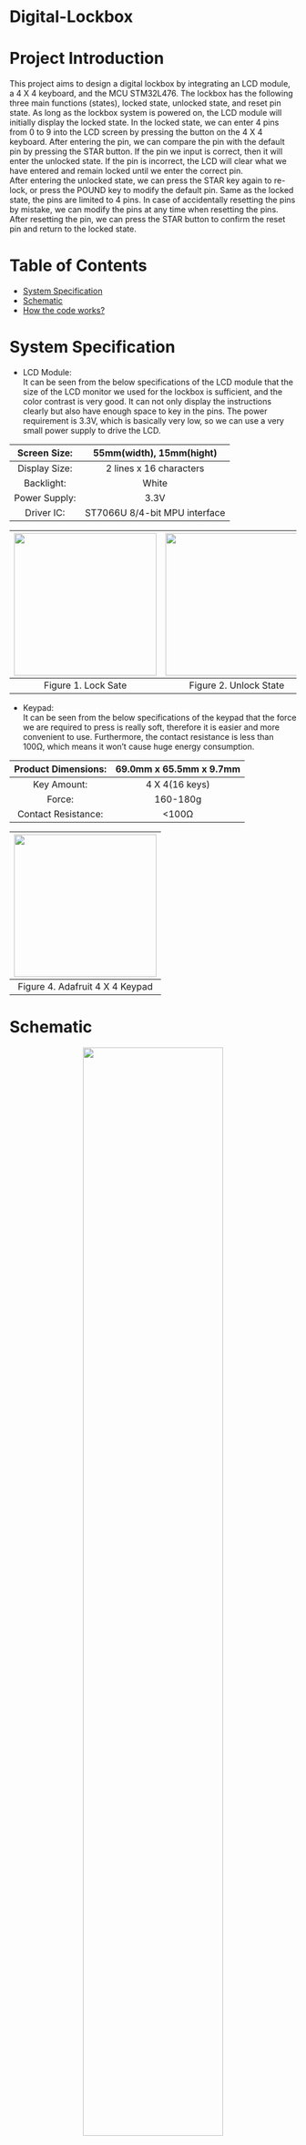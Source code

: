 # Digital-Lockbox

# Project Introduction
This project aims to design a digital lockbox by integrating an LCD module, a 4 X 4 keyboard, and the MCU STM32L476. The lockbox has the following three main functions (states), locked state, unlocked state, and reset pin state. As long as the lockbox system is powered on, the LCD module will initially display the locked state. In the locked state, we can enter 4 pins from 0 to 9 into the LCD screen by pressing the button on the 4 X 4 keyboard. After entering the pin, we can compare the pin with the default pin by pressing the STAR button. If the pin we input is correct, then it will enter the unlocked state. If the pin is incorrect, the LCD will clear what we have entered and remain locked until we enter the correct pin.<br />
After entering the unlocked state, we can press the STAR key again to re-lock, or press the POUND key to modify the default pin. Same as the locked state, the pins are limited to 4 pins. In case of accidentally resetting the pins by mistake, we can modify the pins at any time when resetting the pins. After resetting the pin, we can press the STAR button to confirm the reset pin and return to the locked state.<br />

# Table of Contents
* [System Specification](#system-specification)
* [Schematic](#schematic)
* [How the code works?](https://github.com/ElvisTang123/Multimeter/blob/main/Program%20Files/README.md)

# System Specification
* LCD Module: <br />
It can be seen from the below specifications of the LCD module that the size of the LCD monitor we used for the lockbox is sufficient, and the color contrast is very good. It can not only display the instructions clearly but also have enough space to key in the pins. The power requirement is 3.3V, which is basically very low, so we can use a very small power supply to drive the LCD. <br />

| Screen Size: | 55mm(width), 15mm(hight)|
| :-----------:  | :-----------: |
| Display Size: | 2 lines x 16 characters |
| Backlight: |White|
| Power Supply: | 3.3V |
| Driver IC: | ST7066U 8/4-bit MPU interface |

| <img src="Media/Lock.jpg" alt="" width="250"/> | <img src="Media/Unlock.jpg" alt="" width="250"/> | <img src="Media/Reset_Pin.jpg" alt="" width="250"/> |
| :-----------:  | :-----------: |:-----------: |
| Figure 1. Lock Sate | Figure 2. Unlock State | Figure 3. Reset PINs |

* Keypad: <br />
It can be seen from the below specifications of the keypad that the force we are required to press is really soft, therefore it is easier and more convenient to use. Furthermore, the contact resistance is less than 100Ω, which means it won’t cause huge energy consumption. <br />

| Product Dimensions: | 69.0mm x 65.5mm x 9.7mm |
| :-----------:  | :-----------: |
| Key Amount: |4 X 4(16 keys)|
|Force:| 160-180g |
| Contact Resistance: | <100Ω |

| <img src="Media/Keypad.jpg" alt="" width="250"/> |
| :-----------:  | 
| Figure 4. Adafruit 4 X 4 Keypad |

# Schematic
<p align="center">
  <img src="Media/Schematic.jpg" alt="" width="70%"/>
</p>

# Software Architecture
There are two while loops in the software architecture, I label them as while loop 1 and while loop 2. The purpose of both while loops is to continuously detect the status of the keypad(pressed or released) and repeatedly check each condition.<br /> 
The software architecture can mainly separate into two parts, one is the lock state, and another is the unlock state. The region within the red box shown in the picture below is the sector that shows how the pins are being entered while in the lock state. The region within the blue sector is the sector that compares the pins we key in and the default keys, if two sets of pins align with each other then the lockbox system will be unlocked.<br />
After unlocking the lockbox, the software architecture comes to the second while loop. The green sector within this while loop offers the function of resetting the default pins and relocking the system after resetting the pins.<br />
The details and further information can be shown in the following figures, which include the flowcharts of the lockbox system and the functions that have been utilized while designing the software architecture of this system.<br />
* main():
<p align="center">
  <img src="Media/main.jpg" alt="" width="70%"/>
</p>

* CheckPress():
<p align="center">
  <img src="Media/CheckPress.jpg" alt="" width="70%"/>
</p>

* Key_in():
<p align="center">
  <img src="Media/Key_in.jpg" alt="" width="70%"/>
</p>

* CompareArrays():
<p align="center">
  <img src="Media/CompareArray.jpg" alt="" width="70%"/>
</p>

# Demonstration
